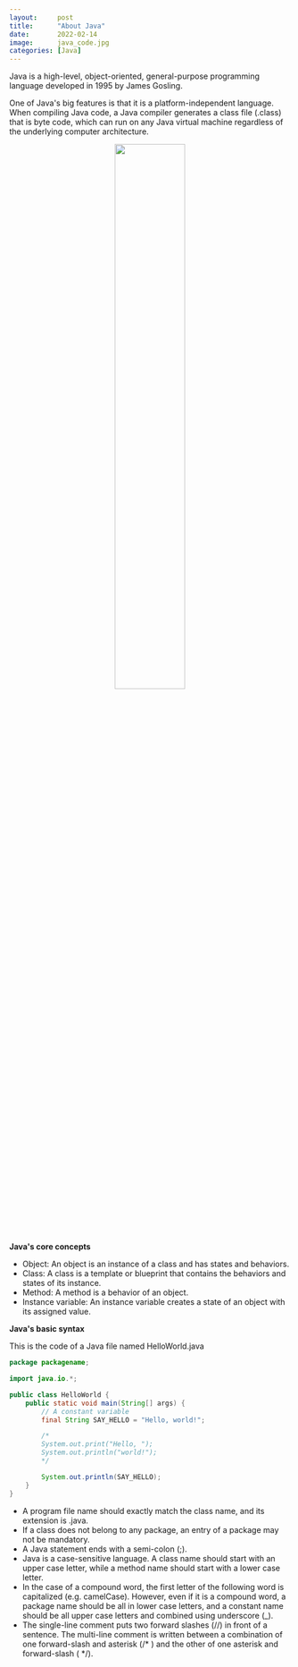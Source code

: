 ```yaml
---
layout:     post
title:      "About Java"
date:       2022-02-14
image:      java_code.jpg
categories: [Java]
---
```


<p class="intro"><span class="dropcap">J</span>ava is a high-level, object-oriented, general-purpose programming language developed in 1995 by James Gosling.</p>

One of Java's big features is that it is a platform-independent language. When compiling Java code, a Java compiler generates a class file (.class) that is byte code, which can run on any Java virtual machine regardless of the underlying computer architecture.

<div style="text-align:center">
<img src="https://w.namu.la/s/95f3898eb4996f6ba5a3930b212b295da56e062e9427da87331a510d3d868bd81f24d10d242ca0d93f4ad94053b9321549cb4590ea815a8d39ba92cde1a7da442da8503354444ceb7fa3f72486d3d3d278c082ed6739920f027739705079953f" width="50%">
</div>

**Java's core concepts**

- Object: An object is an instance of a class and has states and behaviors.
- Class: A class is a template or blueprint that contains the behaviors and states of its instance.
- Method: A method is a behavior of an object.
- Instance variable: An instance variable creates a state of an object with its assigned value.

**Java's basic syntax**

This is the code of a Java file named HelloWorld.java

```java
package packagename;

import java.io.*;

public class HelloWorld {
    public static void main(String[] args) {
        // A constant variable
        final String SAY_HELLO = "Hello, world!";

        /*
        System.out.print("Hello, ");
        System.out.println("world!");
        */

        System.out.println(SAY_HELLO);
    }
}
```

- A program file name should exactly match the class name, and its extension is .java.
- If a class does not belong to any package, an entry of a package may not be mandatory.
- A Java statement ends with a semi-colon (;).
- Java is a case-sensitive language. A class name should start with an upper case letter, while a method name should start with a lower case letter.
- In the case of a compound word, the first letter of the following word is capitalized (e.g. camelCase). However, even if it is a compound word, a package name should be all in lower case letters, and a constant name should be all upper case letters and combined using underscore (_).
- The single-line comment puts two forward slashes (//) in front of a sentence. The multi-line comment is written between a combination of one forward-slash and asterisk (/* ) and the other of one asterisk and forward-slash ( */).